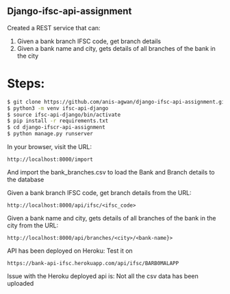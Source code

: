 ## Django-ifsc-api-assignment
Created a REST service that can:
1. Given a bank branch IFSC code, get branch details
2. Given a bank name and city, gets details of all branches of the bank in the city

# Steps:
```bash
$ git clone https://github.com/anis-agwan/django-ifsc-api-assignment.git
$ python3 -m venv ifsc-api-django
$ source ifsc-api-django/bin/activate
$ pip install -r requirements.txt
$ cd django-ifscr-api-assignment
$ python manage.py runserver
```

In your browser, visit the URL:
```
http://localhost:8000/import
```
And import the bank_branches.csv to load the Bank and Branch details to the database

Given a bank branch IFSC code, get branch details from the URL:
```
http://localhost:8000/api/ifsc/<ifsc_code>
```

Given a bank name and city, gets details of all branches of the bank in the city from the URL:
```
http://localhost:8000/api/branches/<city>/<bank-name}>
```

API has been deployed on Heroku:
Test it on
```
https://bank-api-ifsc.herokuapp.com/api/ifsc/BARB0MALAPP
```
Issue with the Heroku deployed api is: Not all the csv data has been uploaded 

